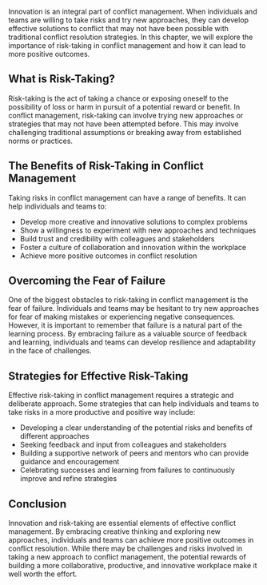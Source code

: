 
Innovation is an integral part of conflict management. When individuals and teams are willing to take risks and try new approaches, they can develop effective solutions to conflict that may not have been possible with traditional conflict resolution strategies. In this chapter, we will explore the importance of risk-taking in conflict management and how it can lead to more positive outcomes.

What is Risk-Taking?
--------------------

Risk-taking is the act of taking a chance or exposing oneself to the possibility of loss or harm in pursuit of a potential reward or benefit. In conflict management, risk-taking can involve trying new approaches or strategies that may not have been attempted before. This may involve challenging traditional assumptions or breaking away from established norms or practices.

The Benefits of Risk-Taking in Conflict Management
--------------------------------------------------

Taking risks in conflict management can have a range of benefits. It can help individuals and teams to:

* Develop more creative and innovative solutions to complex problems
* Show a willingness to experiment with new approaches and techniques
* Build trust and credibility with colleagues and stakeholders
* Foster a culture of collaboration and innovation within the workplace
* Achieve more positive outcomes in conflict resolution

Overcoming the Fear of Failure
------------------------------

One of the biggest obstacles to risk-taking in conflict management is the fear of failure. Individuals and teams may be hesitant to try new approaches for fear of making mistakes or experiencing negative consequences. However, it is important to remember that failure is a natural part of the learning process. By embracing failure as a valuable source of feedback and learning, individuals and teams can develop resilience and adaptability in the face of challenges.

Strategies for Effective Risk-Taking
------------------------------------

Effective risk-taking in conflict management requires a strategic and deliberate approach. Some strategies that can help individuals and teams to take risks in a more productive and positive way include:

* Developing a clear understanding of the potential risks and benefits of different approaches
* Seeking feedback and input from colleagues and stakeholders
* Building a supportive network of peers and mentors who can provide guidance and encouragement
* Celebrating successes and learning from failures to continuously improve and refine strategies

Conclusion
----------

Innovation and risk-taking are essential elements of effective conflict management. By embracing creative thinking and exploring new approaches, individuals and teams can achieve more positive outcomes in conflict resolution. While there may be challenges and risks involved in taking a new approach to conflict management, the potential rewards of building a more collaborative, productive, and innovative workplace make it well worth the effort.

